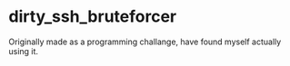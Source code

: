 # dirty_ssh_bruteforcer
Originally made as a programming challange, have found myself actually using it.

